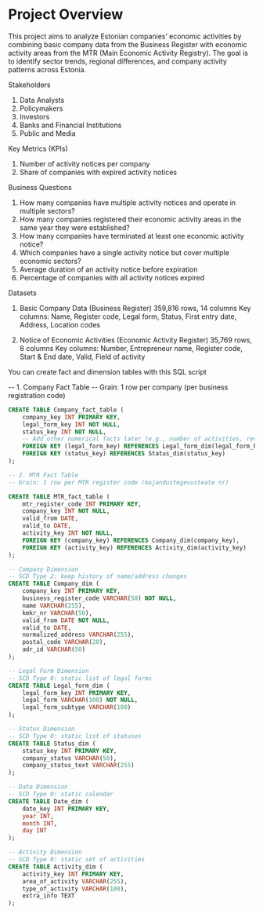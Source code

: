# Project Overview
This project aims to analyze Estonian companies’ economic activities by combining basic company data from the Business Register with economic activity areas from the MTR (Main Economic Activity Registry). The goal is to identify sector trends, regional differences, and company activity patterns across Estonia.

Stakeholders   
1. Data Analysts
2. Policymakers
3. Investors
4. Banks and Financial Institutions
5. Public and Media

Key Metrics (KPIs)
1. Number of activity notices per company
2. Share of companies with expired activity notices

Business Questions
1. How many companies have multiple activity notices and operate in multiple sectors?
2. How many companies registered their economic activity areas in the same year they were established?
3. How many companies have terminated at least one economic activity notice?
4. Which companies have a single activity notice but cover multiple economic sectors?
5. Average duration of an activity notice before expiration
6. Percentage of companies with all activity notices expired

Datasets
1. Basic Company Data (Business Register)
359,816 rows, 14 columns
Key columns: Name, Register code, Legal form, Status, First entry date, Address, Location codes

2. Notice of Economic Activities (Economic Activity Register)
35,769 rows, 8 columns
Key columns: Number, Entrepreneur name, Register code, Start & End date, Valid, Field of activity

You can create fact and dimension tables with this SQL script

-- 1. Company Fact Table
-- Grain: 1 row per company (per business registration code)

```sql
CREATE TABLE Company_fact_table (
    company_key INT PRIMARY KEY,
    legal_form_key INT NOT NULL,
    status_key INT NOT NULL,
    -- Add other numerical facts later (e.g., number of activities, revenue if available)
    FOREIGN KEY (legal_form_key) REFERENCES Legal_form_dim(legal_form_key),
    FOREIGN KEY (status_key) REFERENCES Status_dim(status_key)
);

-- 2. MTR Fact Table
-- Grain: 1 row per MTR register code (majandustegevusteate nr)

CREATE TABLE MTR_fact_table (
    mtr_register_code INT PRIMARY KEY,
    company_key INT NOT NULL,
    valid_from DATE,
    valid_to DATE,
    activity_key INT NOT NULL,
    FOREIGN KEY (company_key) REFERENCES Company_dim(company_key),
    FOREIGN KEY (activity_key) REFERENCES Activity_dim(activity_key)
);

-- Company Dimension
-- SCD Type 2: keep history of name/address changes
CREATE TABLE Company_dim (
    company_key INT PRIMARY KEY,
    business_register_code VARCHAR(50) NOT NULL,
    name VARCHAR(255),
    kmkr_nr VARCHAR(50),
    valid_from DATE NOT NULL,
    valid_to DATE,
    normalized_address VARCHAR(255),
    postal_code VARCHAR(20),
    adr_id VARCHAR(50)
);

-- Legal Form Dimension
-- SCD Type 0: static list of legal forms
CREATE TABLE Legal_form_dim (
    legal_form_key INT PRIMARY KEY,
    legal_form VARCHAR(100) NOT NULL,
    legal_form_subtype VARCHAR(100)
);

-- Status Dimension
-- SCD Type 0: static list of statuses
CREATE TABLE Status_dim (
    status_key INT PRIMARY KEY,
    company_status VARCHAR(50),
    company_status_text VARCHAR(255)
);

-- Date Dimension
-- SCD Type 0: static calendar
CREATE TABLE Date_dim (
    date_key INT PRIMARY KEY,
    year INT,
    month INT,
    day INT
);

-- Activity Dimension
-- SCD Type 0: static set of activities
CREATE TABLE Activity_dim (
    activity_key INT PRIMARY KEY,
    area_of_activity VARCHAR(255),
    type_of_activity VARCHAR(100),
    extra_info TEXT
);
```
